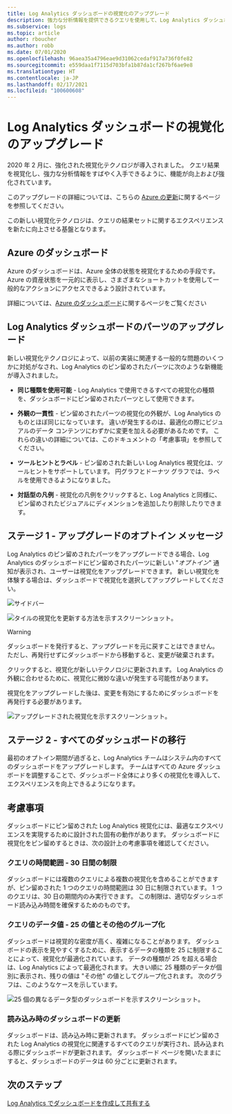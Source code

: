 ```yaml
---
title: Log Analytics ダッシュボードの視覚化のアップグレード
description: 強力な分析情報を提供できるクエリを使用して、Log Analytics ダッシュボードの視覚化をアップグレードする方法について説明します。
ms.subservice: logs
ms.topic: article
author: rboucher
ms.author: robb
ms.date: 07/01/2020
ms.openlocfilehash: 96aea35a4796eae9d31062cedaf917a736f0fe82
ms.sourcegitcommit: e559daa1f7115d703bfa1b87da1cf267bf6ae9e8
ms.translationtype: HT
ms.contentlocale: ja-JP
ms.lasthandoff: 02/17/2021
ms.locfileid: "100600608"
---
```

# <a name="upgrading-your-log-analytics-dashboard-visualizations"></a>Log Analytics ダッシュボードの視覚化のアップグレード

2020 年 2 月に、強化された視覚化テクノロジが導入されました。 クエリ結果を視覚化し、強力な分析情報をすばやく入手できるように、機能が向上および強化されています。 

このアップグレードの詳細については、こちらの [Azure の更新](https://azure.microsoft.com/updates/azure-monitor-log-analytics-upgraded-results-visualization/)に関するページを参照してください。 

この新しい視覚化テクノロジは、クエリの結果セットに関するエクスペリエンスを新たに向上させる基盤となります。 

## <a name="dashboards-in-azure"></a>Azure のダッシュボード

Azure のダッシュボードは、Azure 全体の状態を視覚化するための手段です。 Azure の資産状態を一元的に表示し、さまざまなショートカットを使用して一般的なアクションにアクセスできるよう設計されています。 

詳細については、[Azure のダッシュボード](../../azure-portal/azure-portal-dashboards.md)に関するページをご覧ください


## <a name="upgrading-log-analytics-dashboard-parts"></a>Log Analytics ダッシュボードのパーツのアップグレード

新しい視覚化テクノロジによって、以前の実装に関連する一般的な問題のいくつかに対処がなされ、Log Analytics のピン留めされたパーツに次のような新機能が導入されました。 

- **同じ種類を使用可能** - Log Analytics で使用できるすべての視覚化の種類を、ダッシュボードにピン留めされたパーツとして使用できます。

- **外観の一貫性** - ピン留めされたパーツの視覚化の外観が、Log Analytics のものとほぼ同じになっています。 違いが発生するのは、最適化の際にビジュアルのデータ コンテンツにわずかに変更を加える必要があるためです。 これらの違いの詳細については、このドキュメントの「考慮事項」を参照してください。

- **ツールヒントとラベル** - ピン留めされた新しい Log Analytics 視覚化は、ツールヒントをサポートしています。 円グラフとドーナツ グラフでは、ラベルを使用できるようになりました。

- **対話型の凡例** - 視覚化の凡例をクリックすると、Log Analytics と同様に、ピン留めされたビジュアルにディメンションを追加したり削除したりできます。

## <a name="stage-1---opt-in-upgrade-message"></a>ステージ 1 - アップグレードのオプトイン メッセージ

Log Analytics のピン留めされたパーツをアップグレードできる場合、Log Analytics のダッシュボードにピン留めされたパーツに新しい "*オプトイン*" 通知が表示され、ユーザーは視覚化をアップグレードできます。 新しい視覚化を体験する場合は、ダッシュボードで視覚化を選択してアップグレードしてください。

 
![サイドバー](media/dashboard-upgrade/update-message-1.png)
 
![タイルの視覚化を更新する方法を示すスクリーンショット。](media/dashboard-upgrade/update-message-2.png)

> [!WARNING]
> ダッシュボードを発行すると、アップグレードを元に戻すことはできません。 ただし、再発行せずにダッシュボードから移動すると、変更が破棄されます。  

クリックすると、視覚化が新しいテクノロジに更新されます。 Log Analytics の外観に合わせるために、視覚化に微妙な違いが発生する可能性があります。

視覚化をアップグレードした後は、変更を有効にするためにダッシュボードを再発行する必要があります。

![アップグレードされた視覚化を示すスクリーンショット。](media/dashboard-upgrade/update-message-3.png)

## <a name="stage-2---migration-of-all-dashboards"></a>ステージ 2 - すべてのダッシュボードの移行

最初のオプトイン期間が過ぎると、Log Analytics チームはシステム内のすべてのダッシュボードをアップグレードします。 チームはすべての Azure ダッシュボードを調整することで、ダッシュボード全体により多くの視覚化を導入して、エクスペリエンスを向上できるようになります。

## <a name="considerations"></a>考慮事項

ダッシュボードにピン留めされた Log Analytics 視覚化には、最適なエクスペリエンスを実現するために設計された固有の動作があります。 ダッシュボードに視覚化をピン留めするときは、次の設計上の考慮事項を確認してください。

### <a name="query-time-scope---30-day-limit"></a>クエリの時間範囲 - 30 日間の制限

ダッシュボードには複数のクエリによる複数の視覚化を含めることができますが、ピン留めされた 1 つのクエリの時間範囲は 30 日に制限されています。 1 つのクエリは、30 日の期間内のみ実行できます。 この制限は、適切なダッシュボード読み込み時間を確保するためのものです。

### <a name="query-data-values---25-values-and-other-grouping"></a>クエリのデータ値 - 25 の値とその他のグループ化

ダッシュボードは視覚的な密度が高く、複雑になることがあります。 ダッシュボードの表示を見やすくするために、表示するデータの種類を 25 に制限することによって、視覚化が最適化されています。 データの種類が 25 を超える場合は、Log Analytics によって最適化されます。 大きい順に 25 種類のデータが個別に表示され、残りの値は "その他" の値としてグループ化されます。 次のグラフは、このようなケースを示しています。  

![25 個の異なるデータ型のダッシュボードを示すスクリーンショット。](media/dashboard-upgrade/values-25-limit.png)

### <a name="dashboard-refresh-on-load"></a>読み込み時のダッシュボードの更新

ダッシュボードは、読み込み時に更新されます。 ダッシュボードにピン留めされた Log Analytics の視覚化に関連するすべてのクエリが実行され、読み込まれる際にダッシュボードが更新されます。 ダッシュボード ページを開いたままにすると、ダッシュボードのデータは 60 分ごとに更新されます。

## <a name="next-steps"></a>次のステップ

[Log Analytics でダッシュボードを作成して共有する](../learn/tutorial-logs-dashboards.md)
